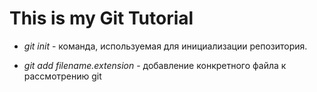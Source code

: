 # This is my Git Tutorial

* *git init* - команда, используемая для инициализации репозитория.

* *git add filename.extension* - добавление конкретного файла к рассмотрению git